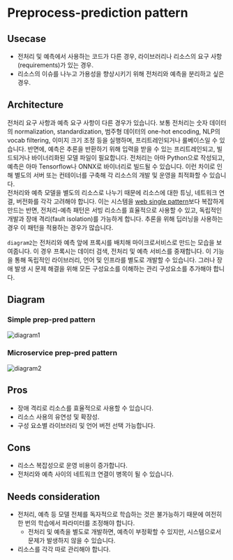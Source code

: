 # Preprocess-prediction pattern

## Usecase
- 전처리 및 예측에서 사용하는 코드가 다른 경우, 라이브러리나 리소스의 요구 사항(requirements)가 있는 경우.
- 리소스의 이슈를 나누고 가용성을 향상시키기 위해 전처리와 예측을 분리하고 싶은 경우.

## Architecture
전처리 요구 사항과 예측 요구 사항이 다른 경우가 있습니다. 보통 전처리는 숫자 데이터의 normalization, standardization, 범주형 데이터의 one-hot encoding, NLP의 vocab filtering, 이미지 크기 조정 등을 실행하며, 프리트레인되거나 룰베이스일 수 있습니다. 반면에, 예측은 추론을 반환하기 위해 입력을 받을 수 있는 프리트레인되고, 빌드되거나 바이너리화된 모델 파일이 필요합니다. 전처리는 아마 Python으로 작성되고, 예측은 아마 Tensorflow나 ONNX로 바이너리로 빌드될 수 있습니다. 이런 차이로 인해 별도의 서버 또는 컨테이너를 구축해 각 리소스의 개발 및 운영을 최적화할 수 있습니다. <br>
전처리와 예측 모델을 별도의 리소스로 나누기 때문에 리소스에 대한 튜닝, 네트워크 연결, 버전화를 각각 고려해야 합니다. 이는 시스템을 [web single pattern](../Web-single-pattern/design_kr.md)보다 복잡하게 만드는 반면, 전처리-예측 패턴은 서빙 리소스를 효율적으로 사용할 수 있고, 독립적인 개발과 장애 격리(fault isolation)를 가능하게 합니다. 추론을 위해 딥러닝을 사용하는 경우 이 패턴을 적용하는 경우가 많습니다. <br>

`diagram2`는 전처리와 예측 앞에 프록시를 배치해 마이크로서비스로 만드는 모습을 보여줍니다. 이 경우 프록시는 데이터 검색, 전처리 및 예측 서비스를 중재합니다. 이 기능을 통해 독립적인 라이브러리, 언어 및 인프라를 별도로 개발할 수 있습니다. 그러나 장애 발생 시 문제 해결을 위해 모든 구성요소를 이해하는 관리 구성요소를 추가해야 합니다.

## Diagram
### Simple prep-pred pattern
![diagram1](diagram1.png)

### Microservice prep-pred pattern
![diagram2](diagram2.png)

## Pros
- 장애 격리로 리소스를 효율적으로 사용할 수 있습니다.
- 리소스 사용의 유연성 및 확장성.
- 구성 요소별 라이브러리 및 언어 버전 선택 가능합니다.

## Cons
- 리소스 복잡성으로 운영 비용이 증가합니다.
- 전처리와 예측 사이의 네트워크 연결이 병목이 될 수 있습니다.

## Needs consideration
- 전처리, 예측 등 모델 전체를 독자적으로 학습하는 것은 불가능하기 때문에 여전히 한 번의 학습에서 파라미터를 조정해야 합니다.
	- 전처리 및 예측을 별도로 개발하면, 예측이 부정확할 수 있지만, 시스템으로서 문제가 발생하지 않을 수 있습니다.
- 리소스를 각각 따로 관리해야 합니다.
